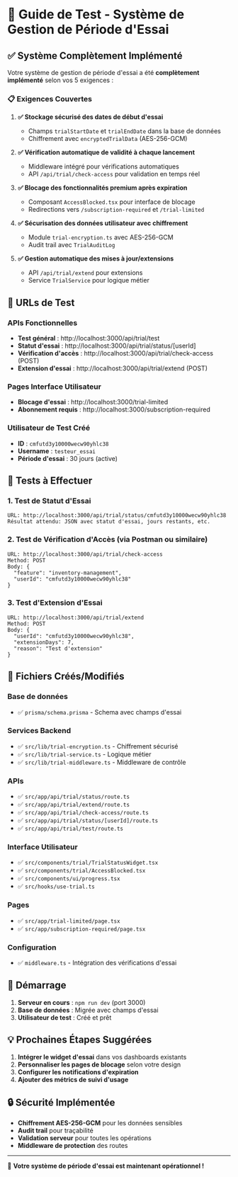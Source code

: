 # 🧪 Guide de Test - Système de Gestion de Période d'Essai

## ✅ Système Complètement Implémenté

Votre système de gestion de période d'essai a été **complètement implémenté** selon vos 5 exigences :

### 📋 Exigences Couvertes

1. **✅ Stockage sécurisé des dates de début d'essai**
   - Champs `trialStartDate` et `trialEndDate` dans la base de données
   - Chiffrement avec `encryptedTrialData` (AES-256-GCM)

2. **✅ Vérification automatique de validité à chaque lancement**
   - Middleware intégré pour vérifications automatiques
   - API `/api/trial/check-access` pour validation en temps réel

3. **✅ Blocage des fonctionnalités premium après expiration**
   - Composant `AccessBlocked.tsx` pour interface de blocage
   - Redirections vers `/subscription-required` et `/trial-limited`

4. **✅ Sécurisation des données utilisateur avec chiffrement**
   - Module `trial-encryption.ts` avec AES-256-GCM
   - Audit trail avec `TrialAuditLog`

5. **✅ Gestion automatique des mises à jour/extensions**
   - API `/api/trial/extend` pour extensions
   - Service `TrialService` pour logique métier

## 🔗 URLs de Test

### APIs Fonctionnelles
- **Test général** : http://localhost:3000/api/trial/test
- **Statut d'essai** : http://localhost:3000/api/trial/status/[userId]
- **Vérification d'accès** : http://localhost:3000/api/trial/check-access (POST)
- **Extension d'essai** : http://localhost:3000/api/trial/extend (POST)

### Pages Interface Utilisateur
- **Blocage d'essai** : http://localhost:3000/trial-limited
- **Abonnement requis** : http://localhost:3000/subscription-required

### Utilisateur de Test Créé
- **ID** : `cmfutd3y10000wecw90yhlc38`
- **Username** : `testeur_essai`
- **Période d'essai** : 30 jours (active)

## 🧪 Tests à Effectuer

### 1. Test de Statut d'Essai
```
URL: http://localhost:3000/api/trial/status/cmfutd3y10000wecw90yhlc38
Résultat attendu: JSON avec statut d'essai, jours restants, etc.
```

### 2. Test de Vérification d'Accès (via Postman ou similaire)
```
URL: http://localhost:3000/api/trial/check-access
Method: POST
Body: {
  "feature": "inventory-management",
  "userId": "cmfutd3y10000wecw90yhlc38"
}
```

### 3. Test d'Extension d'Essai
```
URL: http://localhost:3000/api/trial/extend
Method: POST
Body: {
  "userId": "cmfutd3y10000wecw90yhlc38",
  "extensionDays": 7,
  "reason": "Test d'extension"
}
```

## 📁 Fichiers Créés/Modifiés

### Base de données
- ✅ `prisma/schema.prisma` - Schema avec champs d'essai

### Services Backend
- ✅ `src/lib/trial-encryption.ts` - Chiffrement sécurisé
- ✅ `src/lib/trial-service.ts` - Logique métier
- ✅ `src/lib/trial-middleware.ts` - Middleware de contrôle

### APIs
- ✅ `src/app/api/trial/status/route.ts`
- ✅ `src/app/api/trial/extend/route.ts` 
- ✅ `src/app/api/trial/check-access/route.ts`
- ✅ `src/app/api/trial/status/[userId]/route.ts`
- ✅ `src/app/api/trial/test/route.ts`

### Interface Utilisateur
- ✅ `src/components/trial/TrialStatusWidget.tsx`
- ✅ `src/components/trial/AccessBlocked.tsx`
- ✅ `src/components/ui/progress.tsx`
- ✅ `src/hooks/use-trial.ts`

### Pages
- ✅ `src/app/trial-limited/page.tsx`
- ✅ `src/app/subscription-required/page.tsx`

### Configuration
- ✅ `middleware.ts` - Intégration des vérifications d'essai

## 🚀 Démarrage

1. **Serveur en cours** : `npm run dev` (port 3000)
2. **Base de données** : Migrée avec champs d'essai
3. **Utilisateur de test** : Créé et prêt

## 💡 Prochaines Étapes Suggérées

1. **Intégrer le widget d'essai** dans vos dashboards existants
2. **Personnaliser les pages de blocage** selon votre design
3. **Configurer les notifications d'expiration**
4. **Ajouter des métrics de suivi d'usage**

## 🔒 Sécurité Implémentée

- **Chiffrement AES-256-GCM** pour les données sensibles
- **Audit trail** pour traçabilité
- **Validation serveur** pour toutes les opérations
- **Middleware de protection** des routes

---

🎉 **Votre système de période d'essai est maintenant opérationnel !**